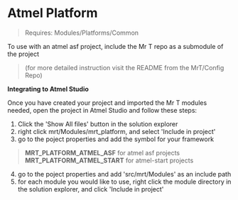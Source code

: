 # Atmel Platform
>Requires: Modules/Platforms/Common


To use with an atmel asf project, include the Mr T repo as a submodule of the project
>(for more detailed instruction visit the README from the MrT/Config Repo)

**Integrating to Atmel Studio**

Once you have created your project and imported the Mr T modules needed, open the project in Atmel Studio and follow these steps:

1. Click the 'Show All files' button in the solution explorer
2. right click mrt/Modules/mrt_platform, and select 'Include in project'
3. go to the poject properties and add the symbol for your framework
> **MRT_PLATFORM_ATMEL_ASF** for atmel asf projects<br/>
> **MRT_PLATFORM_ATMEL_START** for atmel-start projects
4. go to the poject properties and add 'src/mrt/Modules' as an include path
5. for each module you would like to use, right click the module directory in the solution explorer, and click 'Include in project'
